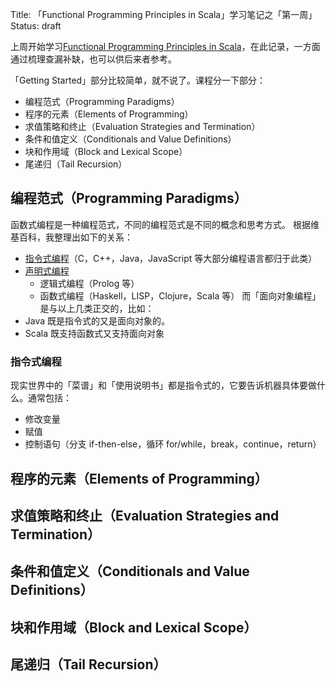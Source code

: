 Title: 「Functional Programming Principles in Scala」学习笔记之「第一周」
Status: draft

上周开始学习[Functional Programming Principles in Scala](https://www.coursera.org/learn/progfun1/home/info)，在此记录，一方面通过梳理查漏补缺，也可以供后来者参考。

「Getting Started」部分比较简单，就不说了。课程分一下部分：
* 编程范式（Programming Paradigms）
* 程序的元素（Elements of Programming）
* 求值策略和终止（Evaluation Strategies and Termination）
* 条件和值定义（Conditionals and Value Definitions）
* 块和作用域（Block and Lexical Scope）
* 尾递归（Tail Recursion）

## 编程范式（Programming Paradigms）
函数式编程是一种编程范式，不同的编程范式是不同的概念和思考方式。
根据维基百科，我整理出如下的关系：
* [指令式编程](https://zh.wikipedia.org/wiki/%E6%8C%87%E4%BB%A4%E5%BC%8F%E7%B7%A8%E7%A8%8B)（C，C++，Java，JavaScript 等大部分编程语言都归于此类）
* [声明式编程](https://zh.wikipedia.org/wiki/%E5%AE%A3%E5%91%8A%E5%BC%8F%E7%B7%A8%E7%A8%8B)
    * 逻辑式编程（Prolog 等）
    * 函数式编程（Haskell，LISP，Clojure，Scala 等）
而「面向对象编程」是与以上几类正交的，比如：
* Java 既是指令式的又是面向对象的。
* Scala 既支持函数式又支持面向对象

### 指令式编程
现实世界中的「菜谱」和「使用说明书」都是指令式的，它要告诉机器具体要做什么。通常包括：
* 修改变量
* 赋值
* 控制语句（分支 if-then-else，循环 for/while，break，continue，return）
## 程序的元素（Elements of Programming）


## 求值策略和终止（Evaluation Strategies and Termination）

## 条件和值定义（Conditionals and Value Definitions）
## 块和作用域（Block and Lexical Scope）
## 尾递归（Tail Recursion）
